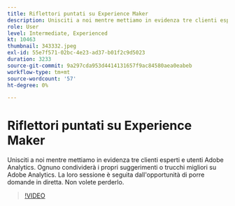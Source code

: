```yaml
---
title: Riflettori puntati su Experience Maker
description: Unisciti a noi mentre mettiamo in evidenza tre clienti esperti e utenti Adobe Analytics.
role: User
level: Intermediate, Experienced
kt: 10463
thumbnail: 343332.jpeg
exl-id: 55e7f571-02bc-4e23-ad37-b01f2c9d5023
duration: 3233
source-git-commit: 9a297cda953d4414131657f9ac84580aea0eabeb
workflow-type: tm+mt
source-wordcount: '57'
ht-degree: 0%

---
```


# Riflettori puntati su Experience Maker

Unisciti a noi mentre mettiamo in evidenza tre clienti esperti e utenti Adobe Analytics. Ognuno condividerà i propri suggerimenti o trucchi migliori su Adobe Analytics. La loro sessione è seguita dall&#39;opportunità di porre domande in diretta. Non volete perderlo.

>[!VIDEO](https://video.tv.adobe.com/v/343332/?quality=12&learn=on)
